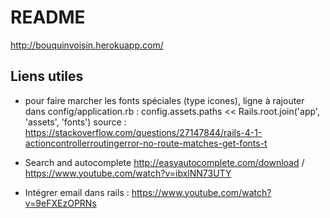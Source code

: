 # README

http://bouquinvoisin.herokuapp.com/


## Liens utiles
- pour faire marcher les fonts spéciales (type icones), ligne à rajouter dans config/application.rb :
config.assets.paths << Rails.root.join('app', 'assets', 'fonts')
source : https://stackoverflow.com/questions/27147844/rails-4-1-actioncontrollerroutingerror-no-route-matches-get-fonts-t
- Search and autocomplete http://easyautocomplete.com/download / 
https://www.youtube.com/watch?v=ibxlNN73UTY

- Intégrer email dans rails : 
https://www.youtube.com/watch?v=9eFXEzOPRNs